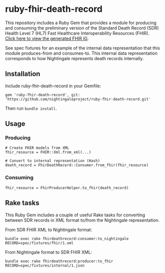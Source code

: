 # ruby-fhir-death-record

This repository includes a Ruby Gem that provides a module for producing and consuming the preliminary version of the Standard Death Record (SDR) Health Level 7 (HL7) Fast Healthcare Interoperability Resources (FHIR). [Click here to view the generated FHIR IG](https://nightingaleproject.github.io/fhir-death-record).

See spec fixtures for an example of the internal data representation that this module produces-from and consumes-to. This internal data representation corresponds to how Nightingale represents death records internally.

## Installation

Include ruby-fhir-death-record in your Gemfile:
```
gem 'ruby-fhir-death-record', git: 'https://github.com/nightingaleproject/ruby-fhir-death-record.git'
```

Then run `bundle install`.

## Usage

### Producing

```
# Create FHIR models from XML
fhir_resource = FHIR::Xml.from_xml(...)

# Convert to internal representation (Hash)
death_record = FhirDeathRecord::Consumer.from_fhir(fhir_resource)
```

### Consuming

```
fhir_resource = FhirProducerHelper.to_fhir(death_record)
```

## Rake tasks

This Ruby Gem includes a couple of useful Rake tasks for converting between SDR records in XML format to/from the Nightingale representation.

From SDR FHIR XML to Nightingale format:
```
bundle exec rake fhirdeathrecord:consumer:to_nightingale RECORD=spec/fixtures/fhir/1.xml
```

From Nightingale format to SDR FHIR XML:
```
bundle exec rake fhirdeathrecord:producer:to_fhir RECORD=spec/fixtures/internal/1.json
```
